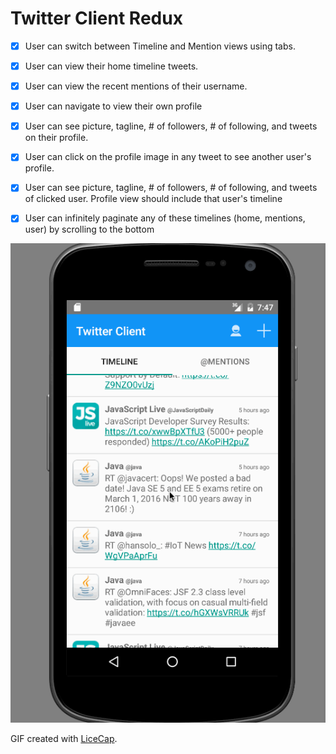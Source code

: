 # Twitter Client Redux

* [X] User can switch between Timeline and Mention views using tabs.
* [X] User can view their home timeline tweets.
* [X] User can view the recent mentions of their username.
* [X] User can navigate to view their own profile
* [X] User can see picture, tagline, # of followers, # of following, and tweets on their profile.
* [X] User can click on the profile image in any tweet to see another user's profile.
* [X] User can see picture, tagline, # of followers, # of following, and tweets of clicked user. Profile view should include that user's timeline
* [X] User can infinitely paginate any of these timelines (home, mentions, user) by scrolling to the bottom



![Video Walkthrough](https://github.com/samuelhough/twitter-client-android/blob/master/gifs/Twitter2.gif)

GIF created with [LiceCap](http://www.cockos.com/licecap/).
